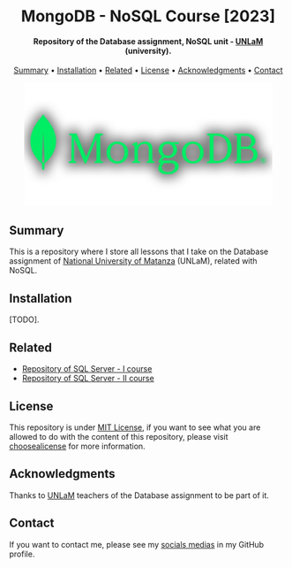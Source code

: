 <h1 align="center">
    MongoDB - NoSQL Course [2023]
</h1>

<h4 align="center">
    Repository of the Database assignment, NoSQL unit - <a href="https://www.unlam.edu.ar/" target="_blank">UNLaM</a> (university).
</h4>

<p align="center">
    <a href="#----summary">Summary</a> •
    <a href="#----installation">Installation</a> •
    <a href="#----related">Related</a> •
    <a href="#----license">License</a> •
    <a href="#----acknowledgments">Acknowledgments</a> •
    <a href="#----contact">Contact</a>
</p>

<p align="center">
    <img src="./.github/mongodb-logo.png" width="450">
</p>

<h2>
    Summary
</h2>
<p>
    This is a repository where I store all lessons that I take on the Database assignment of <a href="https://www.unlam.edu.ar/" target="_blank">National University of Matanza</a> (UNLaM), related with NoSQL.
</p>

<h2>
    Installation
</h2>
<p>
    [TODO].
</p>

<h2>
    Related
</h2>
<p>
    <ul>
        <li>
            <a href="https://github.com/hozlucas28/SQL-Server-Course-I-2023" target="_blank">Repository of SQL Server - I course</a>
        </li>
        <li>
            <a href="https://github.com/hozlucas28/SQL-Server-Course-II-2023" target="_blank">Repository of SQL Server - II course</a>
        </li>
    </ul>
</p>

<h2>
    License
</h2>
<p>
    This repository is under <a href="./LICENSE" target="_blank">MIT License</a>, if you want to see what you are allowed to do with the content of this repository, please visit <a href="https://choosealicense.com/licenses/" target="_blank">choosealicense</a> for more information.
</p>

<h2>
    Acknowledgments
</h2>
<p>
    Thanks to <a href="https://www.unlam.edu.ar/" target="_blank">UNLaM</a> teachers of the Database assignment to be part of it.
</p>

<h2>
    Contact
</h1>
<p>
    If you want to contact me, please see my <a href="https://github.com/hozlucas28" target="_blank">socials medias</a> in my GitHub profile.
</p>

